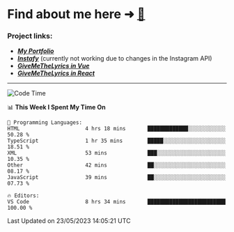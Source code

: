 # Find about me here ➜ [🧑](https://pauabella.dev)

### Project links:
- ***[My Portfolio](https://pauabella.dev)***
- ***[Instafy](https://instafy.me)*** (currently not working due to changes in the Instagram API)
- ***[GiveMeTheLyrics in Vue](https://lyrics.pauabella.dev)***
- ***[GiveMeTheLyrics in React](https://pauabella.dev/GiveMeTheLyrics)***

---
<!--START_SECTION:waka-->
![Code Time](http://img.shields.io/badge/Code%20Time-2%2C160%20hrs%2013%20mins-blue)

📊 **This Week I Spent My Time On** 

```text
💬 Programming Languages: 
HTML                     4 hrs 18 mins       █████████████░░░░░░░░░░░░   50.28 % 
TypeScript               1 hr 35 mins        █████░░░░░░░░░░░░░░░░░░░░   18.51 % 
XML                      53 mins             ███░░░░░░░░░░░░░░░░░░░░░░   10.35 % 
Other                    42 mins             ██░░░░░░░░░░░░░░░░░░░░░░░   08.17 % 
JavaScript               39 mins             ██░░░░░░░░░░░░░░░░░░░░░░░   07.73 % 

🔥 Editors: 
VS Code                  8 hrs 34 mins       █████████████████████████   100.00 % 
```


 Last Updated on 23/05/2023 14:05:21 UTC
<!--END_SECTION:waka-->
